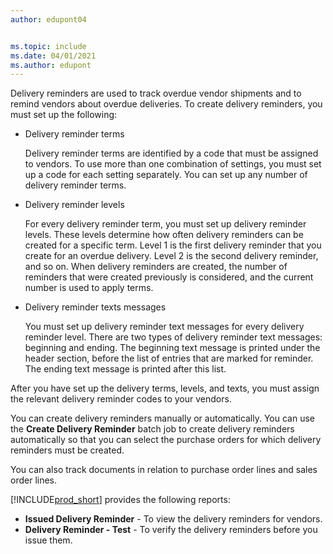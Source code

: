 ```yaml
---
author: edupont04


ms.topic: include
ms.date: 04/01/2021
ms.author: edupont
---
```

Delivery reminders are used to track overdue vendor shipments and to remind vendors about overdue deliveries. To create delivery reminders, you must set up the following:

- Delivery reminder terms  

    Delivery reminder terms are identified by a code that must be assigned to vendors. To use more than one combination of settings, you must set up a code for each setting separately. You can set up any number of delivery reminder terms.  

- Delivery reminder levels  

    For every delivery reminder term, you must set up delivery reminder levels. These levels determine how often delivery reminders can be created for a specific term. Level 1 is the first delivery reminder that you create for an overdue delivery. Level 2 is the second delivery reminder, and so on. When delivery reminders are created, the number of reminders that were created previously is considered, and the current number is used to apply terms.  

- Delivery reminder texts messages  

    You must set up delivery reminder text messages for every delivery reminder level. There are two types of delivery reminder text messages: beginning and ending. The beginning text message is printed under the header section, before the list of entries that are marked for reminder. The ending text message is printed after this list.  

After you have set up the delivery terms, levels, and texts, you must assign the relevant delivery reminder codes to your vendors.  

You can create delivery reminders manually or automatically. You can use the **Create Delivery Reminder** batch job to create delivery reminders automatically so that you can select the purchase orders for which delivery reminders must be created.  

You can also track documents in relation to purchase order lines and sales order lines.  

[!INCLUDE[prod_short](../../../includes/prod_short.md)] provides the following reports:  

- **Issued Delivery Reminder** - To view the delivery reminders for vendors.  
- **Delivery Reminder - Test** - To verify the delivery reminders before you issue them.  

